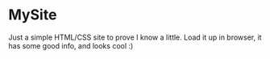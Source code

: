 # MySite
Just a simple HTML/CSS site to prove I know a little.
Load it up in browser, it has some good info, and looks cool :)
